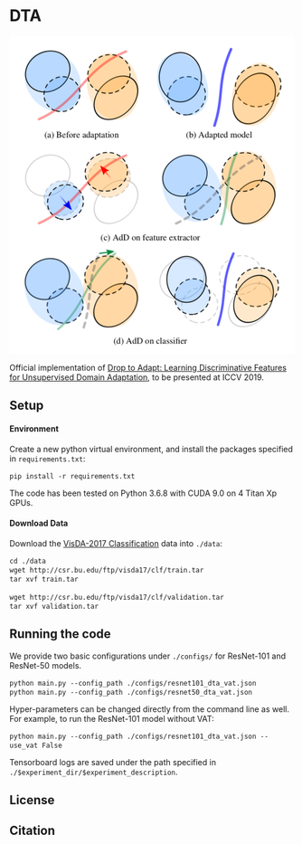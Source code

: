 # DTA

![Overview of DTA](./figures/dta_figure.png)  

Official implementation of [Drop to Adapt: Learning Discriminative Features for Unsupervised Domain 
Adaptation](./main.py), to be presented at ICCV 2019.

## Setup

#### Environment
Create a new python virtual environment, and install the packages specified in ```requirements.txt```:

```
pip install -r requirements.txt
```

The code has been tested on Python 3.6.8 with CUDA 9.0 on 4 Titan Xp GPUs.

#### Download Data
Download the [VisDA-2017 Classification](https://github.com/VisionLearningGroup/taskcv-2017-public/tree/master/classification)
data into ```./data```:

```
cd ./data
wget http://csr.bu.edu/ftp/visda17/clf/train.tar
tar xvf train.tar

wget http://csr.bu.edu/ftp/visda17/clf/validation.tar
tar xvf validation.tar  
```

## Running the code

We provide two basic configurations under ```./configs/```
for ResNet-101 and ResNet-50 models. 
```
python main.py --config_path ./configs/resnet101_dta_vat.json
python main.py --config_path ./configs/resnet50_dta_vat.json
```

Hyper-parameters can be changed directly from the command line as well. 
For example, to run the ResNet-101 model without VAT:

```
python main.py --config_path ./configs/resnet101_dta_vat.json --use_vat False
```

Tensorboard logs are saved under the path specified in ```./$experiment_dir/$experiment_description```.

## License

## Citation
